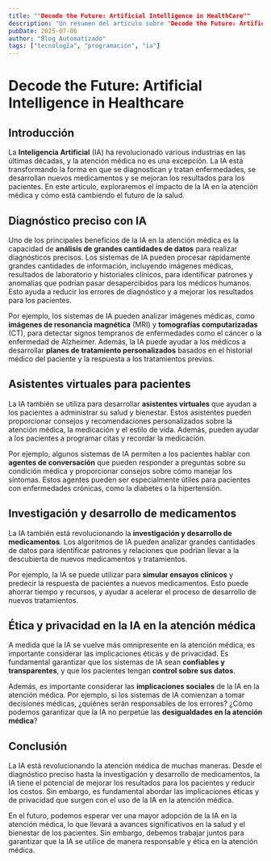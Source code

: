 ```yaml
---
title: ""Decode the Future: Artificial Intelligence in HealthCare""
description: "Un resumen del artículo sobre "Decode the Future: Artificial Intelligence in HealthCare"."
pubDate: 2025-07-06
author: "Blog Automatizado"
tags: ["tecnología", "programación", "ia"]
---
```


**Decode the Future: Artificial Intelligence in Healthcare**
===========================================================

## Introducción

La **Inteligencia Artificial** (IA) ha revolucionado various industrias en las últimas décadas, y la atención médica no es una excepción. La IA está transformando la forma en que se diagnostican y tratan enfermedades, se desarrollan nuevos medicamentos y se mejoran los resultados para los pacientes. En este artículo, exploraremos el impacto de la IA en la atención médica y cómo está cambiendo el futuro de la salud.

## Diagnóstico preciso con IA

 Uno de los principales beneficios de la IA en la atención médica es la capacidad de **análisis de grandes cantidades de datos** para realizar diagnósticos precisos. Los sistemas de IA pueden procesar rápidamente grandes cantidades de información, incluyendo imágenes médicas, resultados de laboratorio y historiales clínicos, para identificar patrones y anomalías que podrían pasar desapercibidos para los médicos humanos. Esto ayuda a reducir los errores de diagnóstico y a mejorar los resultados para los pacientes.

Por ejemplo, los sistemas de IA pueden analizar imágenes médicas, como **imágenes de resonancia magnética** (MRI) y **tomografías computarizadas** (CT), para detectar signos tempranos de enfermedades como el cáncer o la enfermedad de Alzheimer. Además, la IA puede ayudar a los médicos a desarrollar **planes de tratamiento personalizados** basados en el historial médico del paciente y la respuesta a los tratamientos previos.

## Asistentes virtuales para pacientes

La IA también se utiliza para desarrollar **asistentes virtuales** que ayudan a los pacientes a administrar su salud y bienestar. Estos asistentes pueden proporcionar consejos y recomendaciones personalizados sobre la atención médica, la medicación y el estilo de vida. Además, pueden ayudar a los pacientes a programar citas y recordar la medicación.

Por ejemplo, algunos sistemas de IA permiten a los pacientes hablar con **agentes de conversación** que pueden responder a preguntas sobre su condición médica y proporcionar consejos sobre cómo manejar los síntomas. Estos agentes pueden ser especialmente útiles para pacientes con enfermedades crónicas, como la diabetes o la hipertensión.

## Investigación y desarrollo de medicamentos

La IA también está revolucionando la **investigación y desarrollo de medicamentos**. Los algoritmos de IA pueden analizar grandes cantidades de datos para identificar patrones y relaciones que podrían llevar a la descubierta de nuevos medicamentos y tratamientos.

Por ejemplo, la IA se puede utilizar para **simular ensayos clínicos** y predecir la respuesta de pacientes a nuevos medicamentos. Esto puede ahorrar tiempo y recursos, y ayudar a acelerar el proceso de desarrollo de nuevos tratamientos.

## Ética y privacidad en la IA en la atención médica

A medida que la IA se vuelve más omnipresente en la atención médica, es importante considerar las implicaciones éticas y de privacidad. Es fundamental garantizar que los sistemas de IA sean **confiables y transparentes**, y que los pacientes tengan **control sobre sus datos**.

Además, es importante considerar las **implicaciones sociales** de la IA en la atención médica. Por ejemplo, si los sistemas de IA comienzan a tomar decisiones médicas, ¿quiénes serán responsables de los errores? ¿Cómo podemos garantizar que la IA no perpetúe las **desigualdades en la atención médica**?

## Conclusión

La IA está revolucionando la atención médica de muchas maneras. Desde el diagnóstico preciso hasta la investigación y desarrollo de medicamentos, la IA tiene el potencial de mejorar los resultados para los pacientes y reducir los costos. Sin embargo, es fundamental abordar las implicaciones éticas y de privacidad que surgen con el uso de la IA en la atención médica.

En el futuro, podemos esperar ver una mayor adopción de la IA en la atención médica, lo que llevará a avances significativos en la salud y el bienestar de los pacientes. Sin embargo, debemos trabajar juntos para garantizar que la IA se utilice de manera responsable y ética en la atención médica.
